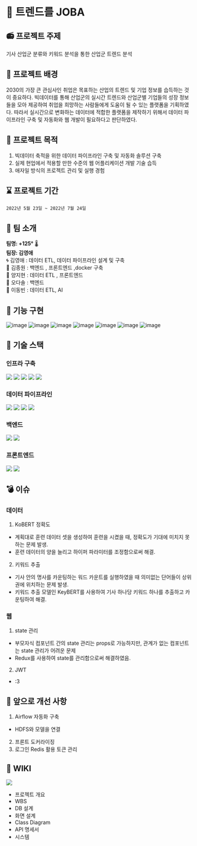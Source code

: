 # :loudspeaker: 트렌드를 JOBA

## :radio: 프로젝트 주제
기사 산업군 분류와 키워드 분석을 통한 산업군 트렌드 분석

## :floppy_disk: 프로젝트 배경 
2030의 가장 큰 관심사인 취업은 목표하는 산업의 트렌드 및 기업 정보를 습득하는 것이 중요하다. 빅데이터를 통해 산업군의 실시간 트렌드와 산업군별 기업들의 성장 정보들을 모아 제공하여 취업을 희망하는 사람들에게 도움이 될 수 있는 플랫폼을 기획하였다. 따라서 실시간으로 변화하는 데이터에 적합한 플랫폼을 제작하기 위해서 데이터 파이프라인 구축 및 자동화와 웹 개발이 필요하다고 판단하였다.

## :minidisc: 프로젝트 목적
1. 빅데이터 축적을 위한 데이터 파이프라인 구축 및 자동화 솔루션 구축
2. 실제 현업에서 적용할 만한 수준의 웹 어플리케이션 개발 기술 습득
3. 애자일 방식의 프로젝트 관리 및 실행 경험

## :hourglass: 프로젝트 기간
`2022년 5월 23일 ~ 2022년 7월 24일`

## :high_brightness: 팀 소개

**팀명: +125°** &#x1F321;&#xFE0F;   
**팀장: 김영애**  
:cyclone: 김영애 : 데이터 ETL, 데이터 파이프라인 설계 및 구축  
:ocean: 김종원 :  백엔드 , 프론트엔드 ,docker 구축  
&#x1F9A6; 양지현 :  데이터 ETL , 프론트엔드  
:hamster: 오다솔 :  백엔드  
 :runner: 이동빈 :  데이터 ETL, AI 
 
## :movie_camera: 기능 구현 
![image](https://user-images.githubusercontent.com/97663140/180639315-e8f00d35-d429-495d-8456-4dea82bee7a1.png)
![image](https://user-images.githubusercontent.com/97663140/180639326-ec6096b5-c7b3-4111-97d6-94ac4c923af3.png)
![image](https://user-images.githubusercontent.com/97663140/180639332-63aa98ea-00e4-4c62-b220-6a4f0372dedf.png)
![image](https://user-images.githubusercontent.com/97663140/180639340-1b1f22df-b8dc-4088-b35c-89a08b21d332.png)
![image](https://user-images.githubusercontent.com/97663140/180639348-c41a65b2-fd27-4367-a1e4-0639bef93f6a.png)
![image](https://user-images.githubusercontent.com/97663140/180639353-a4ce9d09-e268-413d-b039-9ea6b100a8be.png)
![image](https://user-images.githubusercontent.com/97663140/180639359-e9808afe-6a67-4a17-8c1b-1a3230d18d57.png)



## :wrench: 기술 스택
### 인프라 구축
<img src="https://img.shields.io/badge/Amazon_AWS-FF9900?style=for-the-badge&logo=amazonaws&logoColor=white">  
<img src="https://img.shields.io/badge/Docker-2CA5E0?style=for-the-badge&logo=docker&logoColor=white">
<img src="https://img.shields.io/badge/RedHat-EE0000?style=for-the-badge&logo=redhat&logoColor=white">
<img src="https://img.shields.io/badge/Nginx-009639?style=for-the-badge&logo=nginx&logoColor=white">
<img src="https://img.shields.io/badge/Apache%20Tomcat-F8DC75?style=for-the-badge&logo=Apache%20Tomcat&logoColor=white">

### 데이터 파이프라인
<img src="https://img.shields.io/badge/Apache%20Hadoop-66CCFF?style=for-the-badge&logo=Apache%20Hadoop&logoColor=white">
<img src="https://img.shields.io/badge/Apache%20Spark-E25A1C?style=for-the-badge&logo=Apache%20Spark&logoColor=white">
<img src="https://img.shields.io/badge/PyTorch-EE4C2C?style=for-the-badge&logo=PyTorch&logoColor=white">
<img src="https://img.shields.io/badge/Apache%20Airflow-017CEE?style=for-the-badge&logo=apache%20Airflow&logoColor=white">

### 백엔드
<img src="https://img.shields.io/badge/MariaDB-003545?style=for-the-badge&logo=mariadb&logoColor=white">
<img src="https://img.shields.io/badge/Spring_Boot-F2F4F9?style=for-the-badge&logo=spring-boot">

### 프론트엔드
<img src="https://img.shields.io/badge/React-20232A?style=for-the-badge&logo=react&logoColor=61DAFB">
<img src="https://img.shields.io/badge/Redux-764ABC?style=for-the-badge&logo=Redux&logoColor=61DAFB">

## :bomb: 이슈

### 데이터 
1. KoBERT 정확도 
- 계획대로 훈련 데이터 셋을 생성하여 훈련을 시켰을 때, 정확도가 기대에 미치지 못하는 문제 발생.
- 훈련 데이터의 양을 늘리고 하이퍼 파라미터를 조정함으로써 해결. 
2. 키워드 추출
- 기사 안의 명사를 카운팅하는 워드 카운트를 실행하였을 때 의미없는 단어들이 상위권에 위치하는 문제 발생.
- 키워드 추출 모델인 KeyBERT를 사용하여 기사 하나당 키워드 하나를 추출하고 카운팅하여 해결.
### 웹 
1. state 관리 
- 부모자식 컴포넌트 간의 state 관리는 props로 가능하지만, 관계가 없는 컴포넌트는 state 관리가 어려운 문제
- Redux를 사용하여 state를 관리함으로써 해결하였음. 
2. JWT 
- :3 


## :thought_balloon: 앞으로 개선 사항 
1. Airflow 자동화 구축
-  HDFS와 모델을 연결
2. 프론트 도커라이징
3. 로그인 Redis 활용 토큰 관리  


<i class="devicon-pytorch-plain-wordmark"></i>


## :scroll: WIKI 
<a href="https://github.com/plus1250-project/joba/wiki/1.-%EA%B0%9C%EC%9A%94">
    <img src="https://img.shields.io/badge/-JOBA%20WIKI-CDDEFF?style=for-the-badge&labelColor=EEF2FF"
/>
</a>  


- 프로젝트 개요
- WBS
- DB 설계 
- 화면 설계
- Class Diagram
- API 명세서
- 시스템 

